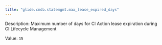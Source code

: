 ```yaml
---
title: "glide.cmdb.statemgmt.max_lease_expired_days"
---
```


Description: Maximum number of days for CI Action lease expiration during CI Lifecycle Management

Value: `15`